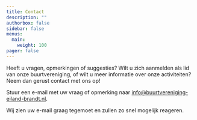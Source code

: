 ```yaml
---
title: Contact
description: ""
authorbox: false
sidebar: false
menus:
  main:
    weight: 100
pager: false
---
```


Heeft u vragen, opmerkingen of suggesties? Wilt u zich aanmelden als lid van onze buurtvereniging, of wilt u meer informatie over onze activiteiten? Neem dan gerust contact met ons op! 

Stuur een e-mail met uw vraag of opmerking naar info@buurtvereniging-eiland-brandt.nl.

Wij zien uw e-mail graag tegemoet en zullen zo snel mogelijk reageren.